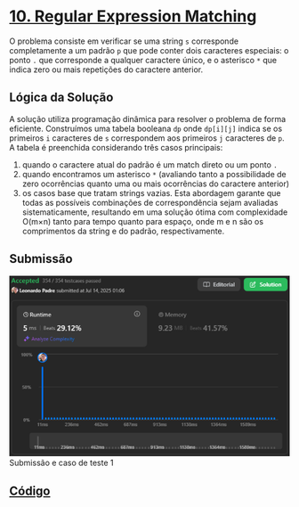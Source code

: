 # [10. Regular Expression Matching](https://leetcode.com/problems/regular-expression-matching/description/)

O problema consiste em verificar se uma string `s` corresponde completamente a um padrão `p` que pode conter dois caracteres especiais: o ponto `.` que corresponde a qualquer caractere único, e o asterisco `*` que indica zero ou mais repetições do caractere anterior. 

## Lógica da Solução 

A solução utiliza programação dinâmica para resolver o problema de forma eficiente. Construímos uma tabela booleana `dp` onde `dp[i][j]` indica se os primeiros `i` caracteres de `s` correspondem aos primeiros `j` caracteres de `p`. A tabela é preenchida considerando três casos principais: 
1. quando o caractere atual do padrão é um match direto ou um ponto `.`
2. quando encontramos um asterisco `*` (avaliando tanto a possibilidade de zero ocorrências quanto uma ou mais ocorrências do caractere anterior)
3. os casos base que tratam strings vazias. Esta abordagem garante que todas as possíveis combinações de correspondência sejam avaliadas sistematicamente, resultando em uma solução ótima com complexidade O(m×n) tanto para tempo quanto para espaço, onde m e n são os comprimentos da string e do padrão, respectivamente.

## Submissão

![Submissão](/assets/10_submit.png)
Submissão e caso de teste 1

## [Código](./4_MedianofTwoSortedArrays.cpp)